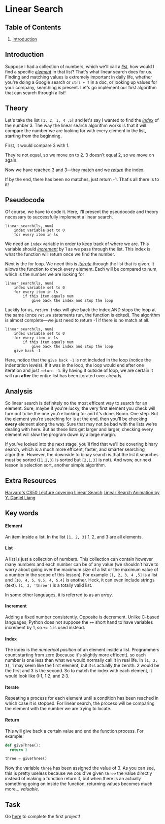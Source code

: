 # Linear Search

## Table of Contents
1. [Introduction](#introduction "Why the heck is this important?")

## Introduction
Suppose I had a collection of numbers, which we'll call a [*list*](list "collection of numbers"), how would I find a specific [*element*](element "just an item") in that list? That's what linear search does for us. Finding and matching values is extremely important in daily life, whether you're doing a Google search or ```ctrl + f``` in a doc, or looking up values for your company, searching is present. Let's go implement our first algorithm that can search through a list!

## Theory
Let's take the list ```[1, 2, 3, 4 ,5]``` and let's say I wanted to find the [*index*](index "position in list") of the number 3. The way the linear search algorithm works is that it will compare the number we are looking for with every element in the list, starting from the beginning. 

First, it would compare 3 with 1. 

They're not equal, so we move on to 2. 3 doesn't equal 2, so we move on again. 

Now we have reached 3 and 3—they match and we [*return*](return "give back") the index. 

If by the end, there has been no matches, just return -1. That's all there is to it!

## Pseudocode
Of course, we have to code it. Here, I'll present the pseudocode and theory necessary to successfully implement a linear search. 
```
linear_search(ls, num)
    index variable set to 0
    for every item in ls
```
We need an ```index``` variable in order to keep track of where we are. This variable should [*increment*](#increment "Add consistenly by the number") by 1 as we pass through the list. This index is what the function will return once we find the number. 

Next is the for loop. We need this is [*iterate*](iterate "go over each") through the list that is given. It allows the function to check every element. Each will be compared to num, which is the number we are looking for
```
linear_search(ls, num)
    index variable set to 0
    for every item in ls
        if this item equals num
            give back the index and stop the loop
```
Luckily for us, ```return index``` will give back the index AND stops the loop at the same (once ```return``` statements run, the function is exited). The algorithm is almost complete—we just need to return -1 if there is no match at all.

```
linear_search(ls, num)
    index variable set to 0
    for every item in ls
        if this item equals num
            give back the index and stop the loop
    give back -1
```
Here, notice that the ```give back -1``` is not included in the loop (notice the indentation levels). If it was in the loop, the loop would end after one iteration and just ```return -1```. By having it outside of loop, we are certain it will run **after** the entire list has been iterated over already.

## Analysis
So linear search is definitely no the most efficent way to search for an element. Sure, maybe if you're lucky, the very first element you check will turn out to be the one you're looking for and it's done. Boom. One step. But the element you're searching for is at the end, then you'll be checking **every** element along the way. Sure that may not be bad with the lists we're dealing with here. But as these lists get larger and larger, checking every element will slow the program down by a large margin. 

If you've looked into the next stage, you'll find that we'll be covering binary search, which is a much more efficent, faster, and smarter searching algorithm. However, the downside to binay search is that the list it searches must be sorted (```[1,2,3]``` is sorted but ```[2,1,3]``` is not). And wow, our next lesson is selection sort, another simple algorithm.

## Extra Resources
[Harvard's CS50 Lecture covering Linear Search](https://youtu.be/jUyQqLvg8Qw?t=8m45s)
[Linear Search Animation by Y. Daniel Liang](http://cs.armstrong.edu/liang/animation/web/LinearSearch.html)


## Key words
#### Element
An item inside a list. In the list ```[1, 2, 3]``` 1, 2, and 3 are all elements.

#### List
A list is just a collection of numbers. This collection can contain however many numbers and each number can be of any value (we shouldn't have to worry about going over the maximum size of a list or the maximum value of a number in the scope of this lesson). For example ```[1, 2, 3, 4 ,5]``` is a list and ```[10, 4, 5, 9.5, 4, 5.4]``` is another. Heck, it can even include strings (text). ```[1, 2, 'three']``` is a totally valid list. 

In some other languages, it is referred to as an *array*.

#### Increment
Adding a fixed number consistently. Opposite is decrement. Unlike C-based languages, Python does not suppose the ```++``` short hand to have variables increment by 1, so ```+= 1``` is used instead.

#### Index
The index is the *numerical position* of an element inside a list. Programmers count starting from zero (because it's slightly more efficent), so each number is one less than what we would normally call it in real life. In ```[1, 2, 3]```, 1 may seem like the first element, but it is actually the zeroth. 2 would be the first and 3 is the second. So to match the index with each element, it would look like 0:1, 1:2, and 2:3.

#### Iterate
Repeating a process for each element until a condition has been reached in which case it is stopped. For linear search, the process will be comparing the element with the number we are trying to locate.

#### Return
This will give back a certain value and end the function process. For example:
```python
def giveThree():
  return 3

three = giveThree()
```
Now the variable ```three``` has been assigned the value of 3. As you can see, this is pretty useless because we could've given ```three``` the value directly instead of making a function return it, but when there is an actually something going on inside the function, returning values becomes much more... *valuable*.

## Task
Go [here](https://github.com/haw230/linear-search/ "Linear Search") to complete the first project!

